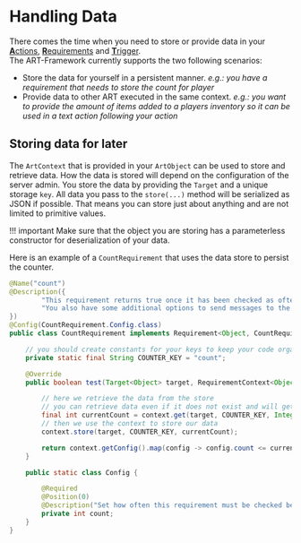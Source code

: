 # Handling Data

There comes the time when you need to store or provide data in your [**A**ctions](actions.md), [**R**equirements](requirements.md) and [**T**rigger](trigger.md).  
The ART-Framework currently supports the two following scenarios:

* Store the data for yourself in a persistent manner.
  *e.g.: you have a requirement that needs to store the count for player*
* Provide data to other ART executed in the same context.
  *e.g.: you want to provide the amount of items added to a players inventory so it can be used in a text action following your action*

## Storing data for later

The `ArtContext` that is provided in your `ArtObject` can be used to store and retrieve data. How the data is stored will depend on the configuration of the server admin.
You store the data by providing the `Target` and a unique storage `key`. All data you pass to the `store(...)` method will be serialized as JSON if possible.
That means you can store just about anything and are not limited to primitive values.

!!! important
    Make sure that the object you are storing has a parameterless constructor for deserialization of your data.

Here is an example of a `CountRequirement` that uses the data store to persist the counter.

```java
@Name("count")
@Description({
        "This requirement returns true once it has been checked as often as defined in the count.",
        "You also have some additional options to send messages to the player informing him about the counter."
})
@Config(CountRequirement.Config.class)
public class CountRequirement implements Requirement<Object, CountRequirement.Config> {

    // you should create constants for your keys to keep your code organized
    private static final String COUNTER_KEY = "count";

    @Override
    public boolean test(Target<Object> target, RequirementContext<Object, Config> context) {

        // here we retrieve the data from the store
        // you can retrieve data even if it does not exist and will get an empty optional back
        final int currentCount = context.get(target, COUNTER_KEY, Integer.class).orElse(0) + 1;
        // then we use the context to store our data
        context.store(target, COUNTER_KEY, currentCount);

        return context.getConfig().map(config -> config.count <= currentCount).orElse(true);
    }

    public static class Config {

        @Required
        @Position(0)
        @Description("Set how often this requirement must be checked before it is successful.")
        private int count;
    }
}
```
